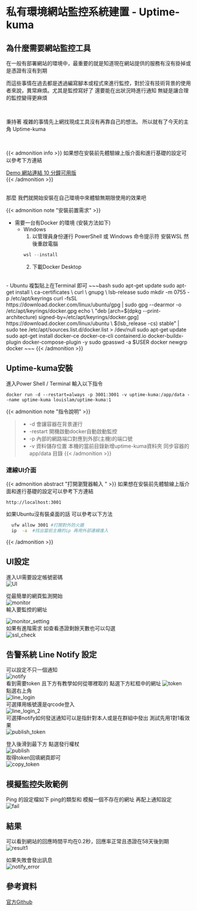 # 私有環境網站監控系統建置 - Uptime-kuma


<!--more-->

## 為什麼需要網站監控工具    

在一般有部署網站的環境中，最重要的就是知道現在網站提供的服務有沒有掛掉或是憑證有沒有到期    


 
而這些事情在過去都是透過編寫腳本或程式來進行監控，對於沒有技術背景的使用者來說，異常麻煩。尤其是監控寫好了 還要能在出狀況時進行通知 無疑是讓合理的監控變得更麻煩   

 <br>

秉持著 複雜的事情先上網找現成工具沒有再靠自己的想法。 所以就有了今天的主角 Uptime-kuma  

<br>

{{< admonition info >}}
如果想在安裝前先體驗線上版介面和進行基礎的設定可以參考下方連結

[Demo 網站連結 10 分鐘可用版](https://demo.uptime.kuma.pet)  
{{< /admonition >}}


<br> 
那麼 我們就開始安裝在自己環境中來體驗無期限使用的效果吧  


{{< admonition note "安裝前置需求" >}} 
- 需要一台有Docker 的環境  (安裝方法如下)
  - Windows
    1. 以管理員身份運行 PowerShell 或 Windows 命令提示符 安裝WSL 然後重啟電腦
    ~~~ Powershell
    wsl --install
    ~~~
    2. 下載Docker Desktop
 <br>
  - Ubuntu 複製貼上在Terminal 即可
    ~~~bash
    sudo apt-get update
    sudo apt-get install \
    ca-certificates \
    curl \
    gnupg \
    lsb-release
    sudo mkdir -m 0755 -p /etc/apt/keyrings
    curl -fsSL https://download.docker.com/linux/ubuntu/gpg | sudo gpg --dearmor -o /etc/apt/keyrings/docker.gpg
    echo \
    "deb [arch=$(dpkg --print-architecture) signed-by=/etc/apt/keyrings/docker.gpg] https://download.docker.com/linux/ubuntu \
    $(lsb_release -cs) stable" | sudo tee /etc/apt/sources.list.d/docker.list > /dev/null
    sudo apt-get update
    sudo apt-get install docker-ce docker-ce-cli containerd.io docker-buildx-plugin docker-compose-plugin -y
    sudo gpasswd -a $USER docker 
    newgrp docker
    ~~~
{{< /admonition >}}

## Uptime-kuma安裝

進入Power Shell / Terminal 輸入以下指令
~~~docker
docker run -d --restart=always -p 3001:3001 -v uptime-kuma:/app/data --name uptime-kuma louislam/uptime-kuma:1
~~~


{{< admonition note "指令說明" >}} 
  >- -d 會讓容器在背景運行 
  >- -restart 開機啟動docker自動啟動監控
  >- -p 內部的網路端口對應到外部(主機)的端口號
  >- -v 資料儲存位置 本機的當前目錄新增uptime-kuma資料夾 同步容器的app/data 目錄
{{< /admonition >}} 

### 連線UI介面
{{< admonition abstract "打開瀏覽器輸入 " >}}
如果想在安裝前先體驗線上版介面和進行基礎的設定可以參考下方連結
~~~
http://localhost:3001
~~~
如果Ubuntu沒有裝桌面的話 可以參考以下方法
~~~bash
  ufw allow 3001 #打開對外防火牆
  ip  -a  #找出當前主機的ip 再用外部連線進入
~~~
{{< /admonition >}}




## UI設定
進入UI需要設定帳號密碼   
![UI](./setting.png)  

從最簡單的網頁監測開始    
![monitor](./monitor.png)  
輸入要監控的網址

![monitor_setting](./monitor_setting.png)  
如果有進階需求 如查看憑證剩餘天數也可以勾選    
![ssl_check](./ssl_check.png)  

## 告警系統 Line Notify 設定
可以設定不只一個通知  
![notify](./notify.png)  
看到需要token 且下方有教學如何從哪裡取的 點選下方紅框中的網址
![token](./token.png)  
點選右上角  
![line_login](./line_login.png)  
可選擇用帳號還是qrcode登入  
![line_login_2](./line_login_2.png)  
可選擇notify如何發送通知可以是指針對本人或是在群組中發出  測試先用1對1看效果  
![publish_token](./publish_token.png)  


登入後滑到最下方 點選發行權杖  
![publish](./publish.png)  
取得token回填網頁即可  
![copy_token](./copy_token.png)  

## 模擬監控失敗範例
Ping 的設定檔如下 ping的類型和 模擬一個不存在的網址 再配上通知設定  
![fail](./fail.png)
## 結果
可以看到網站的回應時間平均在0.2秒，回應率正常且憑證在58天後到期  
![result1](./result1.png)

如果失敗會發出訊息  
![notify_error](./notify.jpeg)

## 參考資料
[官方Github](https://github.com/louislam/uptime-kuma)
